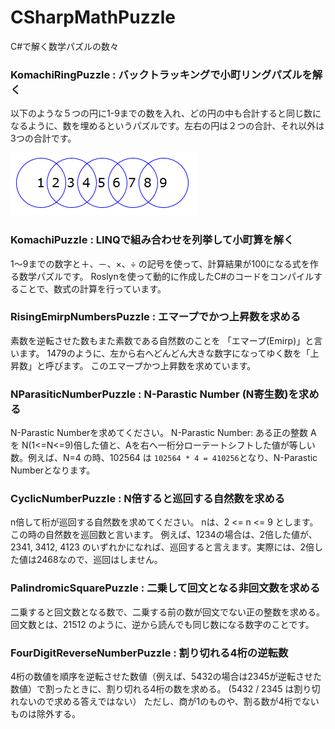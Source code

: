 # CSharpMathPuzzle
C#で解く数学パズルの数々

### KomachiRingPuzzle : バックトラッキングで小町リングパズルを解く

以下のような５つの円に1-9までの数を入れ、どの円の中も合計すると同じ数になるように、数を埋めるというパズルです。左右の円は２つの合計、それ以外は3つの合計です。

![](images/komachiRing.png)


### KomachiPuzzle : LINQで組み合わせを列挙して小町算を解く

1～9までの数字と＋、－、×、÷ の記号を使って、計算結果が100になる式を作る数学パズルです。
Roslynを使って動的に作成したC#のコードをコンパイルすることで、数式の計算を行っています。

### RisingEmirpNumbersPuzzle : エマープでかつ上昇数を求める

素数を逆転させた数もまた素数である自然数のことを 「エマープ(Emirp)」と言います。
1479のように、左から右へどんどん大きな数字になってゆく数を「上昇数」と呼びます。
このエマープかつ上昇数を求めています。

### NParasiticNumberPuzzle : N-Parastic Number (N寄生数)を求める

N-Parastic Numberを求めてください。
N-Parastic Number: ある正の整数 A を N(1<=N<=9)倍した値と、Aを右へ一桁分ローテートシフトした値が等しい数。例えば、N=4 の時、102564 は `102564 * 4 = 410256`となり、N-Parastic Numberとなります。


### CyclicNumberPuzzle : N倍すると巡回する自然数を求める

n倍して桁が巡回する自然数を求めてください。 nは、2 <= n <= 9 とします。この時の自然数を巡回数と言います。
例えば、1234の場合は、2倍した値が、2341, 3412, 4123 のいずれかになれば、巡回すると言えます。実際には、2倍した値は2468なので、巡回はしません。


### PalindromicSquarePuzzle : 二乗して回文となる非回文数を求める

二乗すると回文数となる数で、二乗する前の数が回文でない正の整数を求める。
回文数とは、21512 のように、逆から読んでも同じ数になる数字のことです。


### FourDigitReverseNumberPuzzle : 割り切れる4桁の逆転数

4桁の数値を順序を逆転させた数値（例えば、5432の場合は2345が逆転させた数値）で割ったときに、割り切れる4桁の数を求める。 (5432 / 2345 は割り切れないので求める答えではない） ただし、商が1のものや、割る数が4桁でないものは除外する。